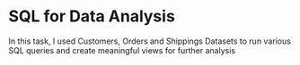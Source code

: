 # SQL for Data Analysis
In this task, I used Customers, Orders and Shippings Datasets to run various SQL queries and create meaningful views for further analysis
